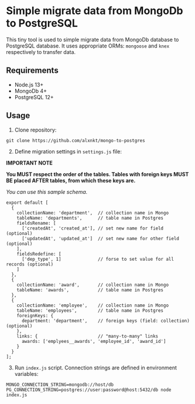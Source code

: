 # Simple migrate data from MongoDb to PostgreSQL

This tiny tool is used to simple migrate data from MongoDb database
to PostgreSQL database. It uses appropriate ORMs: `mongoose` and 
`knex` respectively to transfer data.

## Requirements
* Node.js 13+
* MongoDb 4+
* PostgreSQL 12+

## Usage

1. Clone repository:

`git clone https://github.com/alxnkt/mongo-to-postgres`

2. Define migration settings in `settings.js` file:

**IMPORTANT NOTE**

**You MUST respect the order of the tables. Tables with foreign keys MUST BE placed AFTER tables, from which these keys are.**

*You can use this sample schema.*

```
export default [
  {
    collectionName: 'department',  // collection name in Mongo
    tableName: 'departments',      // table name in Postgres
    fieldsRename: [
      ['createdAt', 'created_at'], // set new name for field (optional)
      ['updatedAt', 'updated_at']  // set new name for other field (optional)
    ],
    fieldsRedefine: [
      ['dep_type', 1]              // forse to set value for all records (optional)
    ]
  },
  {
    collectionName: 'award',       // collection name in Mongo
    tableName: 'awards',           // table name in Postgres
  },
  {
    collectionName: 'employee',    // collection name in Mongo
    tableName: 'employees',        // table name in Postgres
    foreignKeys: {
      department: 'department',    // foreign keys (field: collection) (optional)
    },
    links: {                       // "many-to-many" links
      awards: ['emplyees__awards', 'employee_id', 'award_id']
    }
  }
];
```

3. Run `index.js` script. Connection strings are defined in environment variables:

`MONGO_CONNECTION_STRING=mongodb://host/db PG_CONNECTION_STRING=postgres://user:password@host:5432/db node index.js`